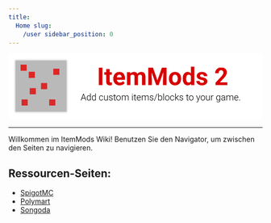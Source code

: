 ```yaml
---
title:
  Home slug:
    /user sidebar_position: 0
---
```


![Kopfzeile](https://github.com/CodeDoctorDE/ItemMods/blob/develop/assets/header.png?raw=true)

---

Willkommen im ItemMods Wiki! Benutzen Sie den Navigator, um zwischen den Seiten zu navigieren.

## Ressourcen-Seiten:
* [SpigotMC](https://www.spigotmc.org/resources/72461/)
* [Polymart](https://polymart.org/resource/15)
* [Songoda](https://songoda.com/marketplace/product/162)
